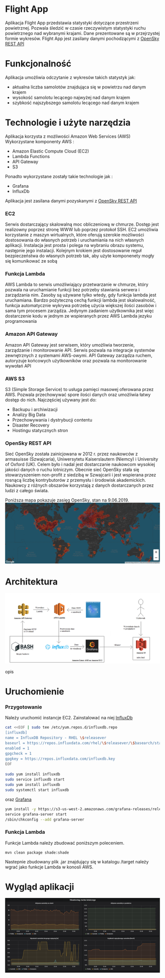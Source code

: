 

# Flight App

Aplikacja Flight App przedstawia statystyki dotyczące przestrzeni powietrznej. Pozwala śledzić w czasie rzeczywistym
statystyki ruchu powietrznego nad wybranymi krajami. Dane prezentowane są w przejrzystej formie wykresów.
Flight App jest zasilany danymi pochodzącymi z [OpenSky REST API](https://opensky-network.org/apidoc/rest.html#) 

# Funkcjonalność

Aplikacja umożliwia odczytanie z wykresów takich statystyk jak:

- aktualna liczba samolotów znajdująca się w powietrzu nad danym krajem
- wysokość samolotu lecącego najwyżej nad danym krajem
- szybkość najszybszego samolotu lecącego nad danym krajem

# Technologie i użyte narzędzia

Aplikacja korzysta z możliwości Amazon Web Services (AWS)
Wykorzystane komponenty AWS :

* Amazon Elastic Compute Cloud (EC2)
* Lambda Functions
* API Gateway
* S3

Ponadto wykorzystane zostały takie technologie jak :

* Grafana
* InfluxDb

Aplikacja jest zasilana danymi pozyskanymi z [OpenSky REST API](https://opensky-network.org/apidoc/rest.html#)

### EC2
Serwis dostarczający skalowalną moc obliczeniową w chmurze. Dostęp jest realizowny poprzez 
stronę WWW lub poprzez protokoł SSH. EC2 umożliwia korzystanie z maszyn wirtualnych, które oferują
szerokie możliwości dostosowania do własnych potrzeb i uruchamiania na nich własnych aplikacji. 
Instalacja jest prosta i polega na wybraniu obrazu systemu, następnie jego instalacji. Kolejnym krokiem jest
dostosowanie reguł bezpieczeństwa do własnych potrzeb tak, aby użyte komponenety mogły się komunikować ze sobą

### Funkcja Lambda
AWS Lambda to serwis umożliwiający przetwarzanie w chmurze, który pozwala na uruchamianie funkcji bez potrzeby 
stawiania serwera i zarządzania nim. Zasoby są używane tylko wtedy, gdy funkcja lambda jest uruchamiana. 
Bardzo pożyteczną cechą funkcji lambda jest skalowalność, funkcja automatycznie wykrywa potrzebę użycia większej ilości 
zasobów i sama tym procesem zarządza. Jedynym zadaniem użytkownika jest więc dostarczenie kodu w jednym ze wspieranych przez
AWS Lambda jezyku programowania 

### Amazon API Gateway
Amazon API Gateway jest serwisem, który umożliwia tworzenie, zarządzanie i monitorowanie API.
Serwis pozwala na integracje systemów zewnętrznych z systemami AWS-owymi. API Gateway zarządza ruchem,
autoryzuje końcowych użytkowników oraz pozwala na monitorowanie wywołań API

### AWS S3

S3 (Simple Storage Service) to usługa pamięci masowej oferowana przez AWS. Pozwala przechowywać spore ilości danych oraz
umożliwia łatwy dostęp do nich.
Najczęściej używany jest do:

* Backupu i archiwizacji
* Analizy Big Data
* Przechowywania i dystrybucji contentu
* Disaster Recovery
* Hostingu statycznych stron


### OpenSky REST API
Sieć OpenSky została zainicjowana w 2012 r. przez naukowców z armasuisse (Szwajcaria), Uniwersytetu Kaiserslautern (Niemcy) i University of Oxford (UK). Celem było i nadal jest dostarczanie naukowcom wysokiej jakości danych o ruchu lotniczym. Obecnie sieć OpenSky stała się stowarzyszeniem non-profit z siedzibą w Szwajcarii i jest wspierana przez rosnącą liczbę kontrybutorów z przemysłu i środowisk akademickich. Naukowcy z różnych obszarów korzystają z danych dostarczanych przez ludzi z całego świata.

Poniższa mapa pokazuje zasięg OpenSky, stan na 9.06.2019.
![zasiegOpenSky.png](https://github.com/llukowicz8/LambdaAWS/blob/master/zasiegOpenSky.png)

# Architektura
![architektura.png](https://github.com/llukowicz8/LambdaAWS/blob/master/architektura.png)

opis

# Uruchomienie

### Przygotowanie

Należy uruchomić instancje EC2. 
Zainstalować na niej [InfluxDb](https://docs.influxdata.com/influxdb/v1.3/introduction/installation/?fbclid=IwAR32tuy6wIiEVf8aUdzU-DpUDCr4BGIb6kzAqw-zBdx5Um9n4mCQEoUArkk#hosting-on-aws) 
```bash
cat <<EOF | sudo tee /etc/yum.repos.d/influxdb.repo
[influxdb]
name = InfluxDB Repository - RHEL \$releasever
baseurl = https://repos.influxdata.com/rhel/\$releasever/\$basearch/stable
enabled = 1
gpgcheck = 1
gpgkey = https://repos.influxdata.com/influxdb.key
EOF

sudo yum install influxdb
sudo service influxdb start
sudo yum install influxdb
sudo systemctl start influxdb
```
oraz [Grafana](https://grafana.com/docs/)
```bash
yum install -y https://s3-us-west-2.amazonaws.com/grafana-releases/release/grafana-5.0.3-1.x86_64.rpm
service grafana-server start
/sbin/chkconfig --add grafana-server
```


### Funkcja Lambda



Funkcje Lambda należy zbudować poniższym poleceniem.

    mvn clean package shade:shade
    
Nastepnie zbudowany plik .jar znajdujący się w katalogu /target należy wgrać jako funkcje Lambda w konosli AWS.


# Wygląd aplikacji

![wygladAplikacji.png](https://github.com/llukowicz8/LambdaAWS/blob/master/wygladAplikacji.png)
